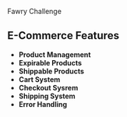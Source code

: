 Fawry Challenge

## E-Commerce Features

- **Product Management**
- **Expirable Products**
- **Shippable Products**
- **Cart System**
- **Checkout Sysrem**
- **Shipping System**
- **Error Handling**




